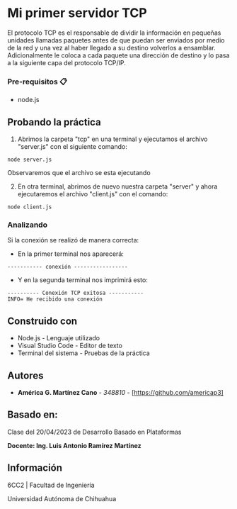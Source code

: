 # Mi primer servidor TCP

El protocolo TCP es el responsable de dividir la información en pequeñas unidades llamadas paquetes antes de que puedan ser enviados por medio de la red y una vez al haber llegado a su destino volverlos a ensamblar. Adicionalmente le coloca a cada paquete una dirección de destino y lo pasa a la siguiente capa del protocolo TCP/IP.

### Pre-requisitos 📋

- node.js

## Probando la práctica

1. Abrimos la carpeta "tcp" en una terminal y ejecutamos el archivo "server.js" con el siguiente comando:

```
node server.js
```

Observaremos que el archivo se esta ejecutando

2. En otra terminal, abrimos de nuevo nuestra carpeta "server" y ahora ejecutaremos el archivo "client.js" con el comando:

```
node client.js
```

### Analizando

Si la conexión se realizó de manera correcta:

- En la primer terminal nos aparecerá:

```
----------- conexión -----------------

```

- Y en la segunda terminal nos imprimirá esto:

```
---------- Conexión TCP exitosa -----------
INFO= He recibido una conexión

```

## Construido con

* Node.js - Lenguaje utilizado
* Visual Studio Code - Editor de texto
* Terminal del sistema - Pruebas de la práctica

## Autores

* **América G. Martínez Cano** - *348810* - [https://github.com/americap3]

## Basado en:

Clase del 20/04/2023 de Desarrollo Basado en Plataformas

**Docente: Ing. Luis Antonio Ramírez Martínez** 

## Información

6CC2 | Facultad de Ingeniería

Universidad Autónoma de Chihuahua
